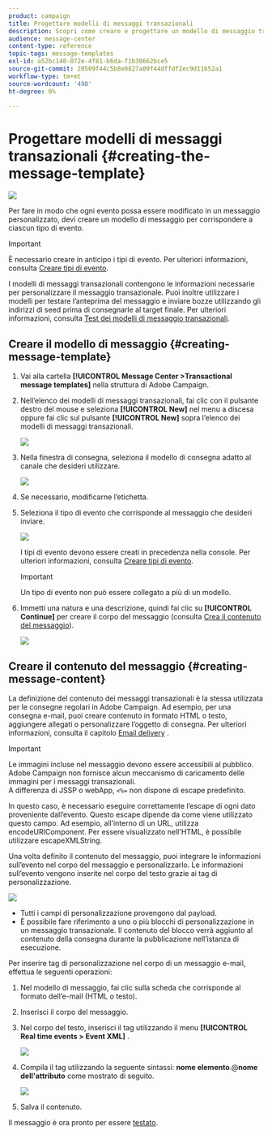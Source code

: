 ```yaml
---
product: campaign
title: Progettare modelli di messaggi transazionali
description: Scopri come creare e progettare un modello di messaggio transazionale in Adobe Campaign Classic.
audience: message-center
content-type: reference
topic-tags: message-templates
exl-id: a52bc140-072e-4f81-b6da-f1b38662bce5
source-git-commit: 20509f44c5b8e0827a09f44dffdf2ec9d11652a1
workflow-type: tm+mt
source-wordcount: '498'
ht-degree: 0%

---
```


# Progettare modelli di messaggi transazionali {#creating-the-message-template}

![](../../assets/v7-only.svg)

Per fare in modo che ogni evento possa essere modificato in un messaggio personalizzato, devi creare un modello di messaggio per corrispondere a ciascun tipo di evento.

>[!IMPORTANT]
>
>È necessario creare in anticipo i tipi di evento. Per ulteriori informazioni, consulta [Creare tipi di evento](../../message-center/using/creating-event-types.md).

I modelli di messaggi transazionali contengono le informazioni necessarie per personalizzare il messaggio transazionale. Puoi inoltre utilizzare i modelli per testare l’anteprima del messaggio e inviare bozze utilizzando gli indirizzi di seed prima di consegnarle al target finale. Per ulteriori informazioni, consulta [Test dei modelli di messaggio transazionali](../../message-center/using/testing-message-templates.md).

## Creare il modello di messaggio {#creating-message-template}

1. Vai alla cartella **[!UICONTROL Message Center >Transactional message templates]** nella struttura di Adobe Campaign.

1. Nell’elenco dei modelli di messaggi transazionali, fai clic con il pulsante destro del mouse e seleziona **[!UICONTROL New]** nel menu a discesa oppure fai clic sul pulsante **[!UICONTROL New]** sopra l’elenco dei modelli di messaggi transazionali.

   ![](assets/messagecenter_create_model_001.png)

1. Nella finestra di consegna, seleziona il modello di consegna adatto al canale che desideri utilizzare.

   ![](assets/messagecenter_create_model_002.png)

1. Se necessario, modificarne l’etichetta.

1. Seleziona il tipo di evento che corrisponde al messaggio che desideri inviare.

   ![](assets/messagecenter_create_model_003.png)

   I tipi di evento devono essere creati in precedenza nella console. Per ulteriori informazioni, consulta [Creare tipi di evento](../../message-center/using/creating-event-types.md).

   >[!IMPORTANT]
   >
   >Un tipo di evento non può essere collegato a più di un modello.

1. Immetti una natura e una descrizione, quindi fai clic su **[!UICONTROL Continue]** per creare il corpo del messaggio (consulta [Crea il contenuto del messaggio](#creating-message-content)).

   ![](assets/messagecenter_create_model_004.png)

## Creare il contenuto del messaggio {#creating-message-content}

La definizione del contenuto dei messaggi transazionali è la stessa utilizzata per le consegne regolari in Adobe Campaign. Ad esempio, per una consegna e-mail, puoi creare contenuto in formato HTML o testo, aggiungere allegati o personalizzare l’oggetto di consegna. Per ulteriori informazioni, consulta il capitolo [Email delivery](../../delivery/using/about-email-channel.md) .

>[!IMPORTANT]
>
>Le immagini incluse nel messaggio devono essere accessibili al pubblico. Adobe Campaign non fornisce alcun meccanismo di caricamento delle immagini per i messaggi transazionali.\
>A differenza di JSSP o webApp, `<%=` non dispone di escape predefinito.
>
>In questo caso, è necessario eseguire correttamente l’escape di ogni dato proveniente dall’evento. Questo escape dipende da come viene utilizzato questo campo. Ad esempio, all’interno di un URL, utilizza encodeURIComponent. Per essere visualizzato nell&#39;HTML, è possibile utilizzare escapeXMLString.

Una volta definito il contenuto del messaggio, puoi integrare le informazioni sull’evento nel corpo del messaggio e personalizzarlo. Le informazioni sull’evento vengono inserite nel corpo del testo grazie ai tag di personalizzazione.

![](assets/messagecenter_create_content_001.png)

* Tutti i campi di personalizzazione provengono dal payload.
* È possibile fare riferimento a uno o più blocchi di personalizzazione in un messaggio transazionale. Il contenuto del blocco verrà aggiunto al contenuto della consegna durante la pubblicazione nell’istanza di esecuzione.

Per inserire tag di personalizzazione nel corpo di un messaggio e-mail, effettua le seguenti operazioni:

1. Nel modello di messaggio, fai clic sulla scheda che corrisponde al formato dell’e-mail (HTML o testo).

1. Inserisci il corpo del messaggio.

1. Nel corpo del testo, inserisci il tag utilizzando il menu **[!UICONTROL Real time events > Event XML]** .

   ![](assets/messagecenter_create_custo_002.png)

1. Compila il tag utilizzando la seguente sintassi: **nome elemento**.@**nome dell&#39;attributo** come mostrato di seguito.

   ![](assets/messagecenter_create_custo_003.png)

1. Salva il contenuto.

Il messaggio è ora pronto per essere [testato](../../message-center/using/testing-message-templates.md).
